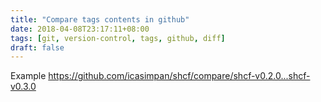 ```yaml
---
title: "Compare tags contents in github"
date: 2018-04-08T23:17:11+08:00
tags: [git, version-control, tags, github, diff]
draft: false
---
```

Example https://github.com/icasimpan/shcf/compare/shcf-v0.2.0...shcf-v0.3.0

